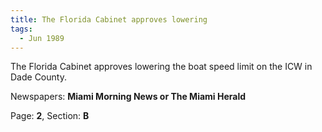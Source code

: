 ```yaml
---  
title: The Florida Cabinet approves lowering  
tags:  
  - Jun 1989  
---  
```

  
The Florida Cabinet approves lowering the boat speed limit on the ICW in Dade County.  
  
Newspapers: **Miami Morning News or The Miami Herald**  
  
Page: **2**, Section: **B** 
